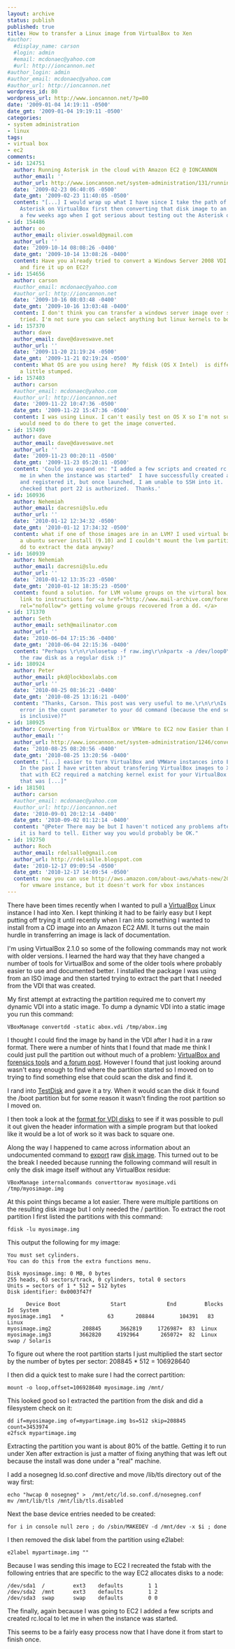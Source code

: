 ```yaml
---
layout: archive
status: publish
published: true
title: How to transfer a Linux image from VirtualBox to Xen
#author:
  #display_name: carson
  #login: admin
  #email: mcdonaec@yahoo.com
  #url: http://ioncannon.net
#author_login: admin
#author_email: mcdonaec@yahoo.com
#author_url: http://ioncannon.net
wordpress_id: 80
wordpress_url: http://www.ioncannon.net/?p=80
date: '2009-01-04 14:19:11 -0500'
date_gmt: '2009-01-04 19:19:11 -0500'
categories:
- system administration
- linux
tags:
- virtual box
- ec2
comments:
- id: 124751
  author: Running Asterisk in the cloud with Amazon EC2 @ IONCANNON
  author_email: ''
  author_url: http://www.ioncannon.net/system-administration/131/running-asterisk-in-the-cloud-with-amazon-ec2/
  date: '2009-02-23 06:40:05 -0500'
  date_gmt: '2009-02-23 11:40:05 -0500'
  content: "[...] I would wrap up what I have since I take the path of installing
    Asterisk on VirtualBox first then converting that disk image to an AMI as I outlined
    a few weeks ago when I got serious about testing out the Asterisk on EC2 [...]"
- id: 154486
  author: oo
  author_email: olivier.oswald@gmail.com
  author_url: ''
  date: '2009-10-14 08:08:26 -0400'
  date_gmt: '2009-10-14 13:08:26 -0400'
  content: Have you already tried to convert a Windows Server 2008 VDI into an AMI
    and fire it up on EC2?
- id: 154656
  author: carson
  #author_email: mcdonaec@yahoo.com
  #author_url: http://ioncannon.net
  date: '2009-10-16 08:03:48 -0400'
  date_gmt: '2009-10-16 13:03:48 -0400'
  content: I don't think you can transfer a windows server image over so I haven't
    tried. I'm not sure you can select anything but linux kernels to boot from.
- id: 157370
  author: dave
  author_email: dave@daveswave.net
  author_url: ''
  date: '2009-11-20 21:19:24 -0500'
  date_gmt: '2009-11-21 02:19:24 -0500'
  content: What OS are you using here?  My fdisk (OS X Intel)  is different and I'm
    a little stumped.
- id: 157403
  author: carson
  #author_email: mcdonaec@yahoo.com
  #author_url: http://ioncannon.net
  date: '2009-11-22 10:47:36 -0500'
  date_gmt: '2009-11-22 15:47:36 -0500'
  content: I was using Linux. I can't easily test on OS X so I'm not sure what you
    would need to do there to get the image converted.
- id: 157499
  author: dave
  author_email: dave@daveswave.net
  author_url: ''
  date: '2009-11-23 00:20:11 -0500'
  date_gmt: '2009-11-23 05:20:11 -0500'
  content: 'Could you expand on: "I added a few scripts and created rc.local to let
    me in when the instance was started"  I have successfully created a custom AMI
    and registered it, but once launched, I am unable to SSH into it.  Yes, I have
    checked that port 22 is authorized.  Thanks.'
- id: 160936
  author: Nehemiah
  author_email: dacresni@slu.edu
  author_url: ''
  date: '2010-01-12 12:34:32 -0500'
  date_gmt: '2010-01-12 17:34:32 -0500'
  content: what if one of those images are in an LVM? I used virtual box to setup
    a ubuntu server install (9.10) and I couldn't mount the lvm partition. can I use
    dd to extract the data anyway?
- id: 160939
  author: Nehemiah
  author_email: dacresni@slu.edu
  author_url: ''
  date: '2010-01-12 13:35:23 -0500'
  date_gmt: '2010-01-12 18:35:23 -0500'
  content: found a solution. for LVM volume groups on the virtural box, here is a
    link to instructions for <a href="http://www.mail-archive.com/forensics@securityfocus.com/msg00219.html"
    rel="nofollow"> getting volume groups recovered from a dd. </a>
- id: 171370
  author: Seth
  author_email: seth@mailinator.com
  author_url: ''
  date: '2010-06-04 17:15:36 -0400'
  date_gmt: '2010-06-04 22:15:36 -0400'
  content: "Perhaps \r\n\r\nlosetup -f raw.img\r\nkpartx -a /dev/loop0\r\n\r\npartprobe\r\nblkid\r\n\r\nTreat
    the raw disk as a regular disk :)"
- id: 180924
  author: Peter
  author_email: pkd@lockboxlabs.com
  author_url: ''
  date: '2010-08-25 08:16:21 -0400'
  date_gmt: '2010-08-25 13:16:21 -0400'
  content: "Thanks, Carson. This post was very useful to me.\r\n\r\nIs there a one-off
    error in the count parameter to your dd command (because the end sector number
    is inclusive)?"
- id: 180925
  author: Converting from VirtualBox or VMWare to EC2 now Easier than Ever
  author_email: ''
  author_url: http://www.ioncannon.net/system-administration/1246/converting-from-virtualbox-or-vmware-to-ec2-now-easier-than-ever/
  date: '2010-08-25 08:20:56 -0400'
  date_gmt: '2010-08-25 13:20:56 -0400'
  content: "[...] easier to turn VirtualBox and VMWare instances into EC2 instances.
    In the past I have written about transfering VirtualBox images to Xen but to do
    that with EC2 required a matching kernel exist for your VirtualBox installed OS
    that was [...]"
- id: 181501
  author: carson
  #author_email: mcdonaec@yahoo.com
  #author_url: http://ioncannon.net
  date: '2010-09-01 20:12:14 -0400'
  date_gmt: '2010-09-02 01:12:14 -0400'
  content: "@Peter There may be but I haven't noticed any problems after an fsck so
    it is hard to tell. Either way you would probably be OK."
- id: 192750
  author: Roch
  author_email: rdelsalle@gmail.com
  author_url: http://rdelsalle.blogspot.com
  date: '2010-12-17 09:09:54 -0500'
  date_gmt: '2010-12-17 14:09:54 -0500'
  content: now you can use http://aws.amazon.com/about-aws/whats-new/2010/12/15/announcing-vm-import/
    for vmware instance, but it doesn't work for vbox instances
---
```

There have been times recently when I wanted to pull a <a href="http://www.virtualbox.org/">VirtualBox</a> Linux instance I had into Xen. I kept thinking it had to be fairly easy but I kept putting off trying it until recently when I ran into something I wanted to install from a CD image into an Amazon EC2 AMI. It turns out the main hurdle in transferring an image is lack of documentation.


I'm using VirtualBox 2.1.0 so some of the following commands may not work with older versions. I learned the hard way that they have changed a number of tools for VirtualBox and some of the older tools where probably easier to use and documented better. I installed the package I was using from an ISO image and then started trying to extract the part that I needed from the VDI that was created.

My first attempt at extracting the partition required me to convert my dynamic VDI into a static image. To dump a dynamic VDI into a static image you run this command:

```
VBoxManage convertdd -static abox.vdi /tmp/abox.img
```
I thought I could find the image by hand in the VDI after I had it in a raw format. There were a number of hints that I found that made me think I could just pull the partition out without much of a problem: <a href="http://forensicir.blogspot.com/2008/01/virtualbox-and-forensics-tools.html">VirtualBox and forensics tools</a> and <a href="http://forums.virtualbox.org/viewtopic.php?t=52&start=0&postdays=0&postorder=asc&highlight=">a forum post</a>. However I found that just looking around wasn't easy enough to find where the partition started so I moved on to trying to find something else that could scan the disk and find it.

I rand into <a href="http://www.cgsecurity.org/wiki/TestDisk">TestDisk</a> and gave it a try. When it would scan the disk it found the /boot partition but for some reason it wasn't finding the root partition so I moved on.

I then took a look at the <a href="http://forums.virtualbox.org/viewtopic.php?t=8046">format for VDI disks</a> to see if it was possible to pull it out given the header information with a simple program but that looked like it would be a lot of work so it was back to square one.

Along the way I happened to came across information about an undocumented command to <a href="http://www.virtualbox.org/changeset/12775">export</a> raw <a href="http://techokarma.blogspot.com/2008/10/v2p-virtual-to-physical-for-virtualbox.html">disk image</a>. This turned out to be the break I needed because running the following command will result in only the disk image itself without any VirtualBox residue:

```
VBoxManage internalcommands converttoraw myosimage.vdi /tmp/myosimage.img
```
At this point things became a lot easier. There were multiple partitions on the resulting disk image but I only needed the / partition. To extract the root partition I first listed the partitions with this command:

```
fdisk -lu myosimage.img
``` 

This output the following for my image:

```
You must set cylinders.
You can do this from the extra functions menu.

Disk myosimage.img: 0 MB, 0 bytes
255 heads, 63 sectors/track, 0 cylinders, total 0 sectors
Units = sectors of 1 * 512 = 512 bytes
Disk identifier: 0x0003f47f

      Device Boot                Start             End         Blocks    Id  System
myosimage.img1   *              63       208844        104391   83  Linux
myosimage.img2          208845      3662819     1726987+  83  Linux
myosimage.img3         3662820     4192964       265072+  82  Linux swap / Solaris
```
To figure out where the root partition starts I just multiplied the start sector by the number of bytes per sector:  208845 * 512 = 106928640

I then did a quick test to make sure I had the correct partition:

```
mount -o loop,offset=106928640 myosimage.img /mnt/
```
This looked good so I extracted the partition from the disk and did a filesystem check on it:

```
dd if=myosimage.img of=mypartimage.img bs=512 skip=208845 count=3453974
e2fsck mypartimage.img
```
Extracting the partition you want is about 80% of the battle. Getting it to run under Xen after extraction is just a matter of fixing anything that was left out because the install was done under a "real" machine. 

I add a nosegneg ld.so.conf directive and move /lib/tls directory out of the way first:

```
echo "hwcap 0 nosegneg" >  /mnt/etc/ld.so.conf.d/nosegneg.conf
mv /mnt/lib/tls /mnt/lib/tls.disabled
```
Next the base device entries needed to be created:

```
for i in console null zero ; do /sbin/MAKEDEV -d /mnt/dev -x $i ; done
```
I then removed the disk label from the partition using e2label:

```
e2label mypartimage.img ""
```
Because I was sending this image to EC2 I recreated the fstab with the following entries that are specific to the way EC2 allocates disks to a node:

```
/dev/sda1  /         ext3    defaults        1 1
/dev/sda2  /mnt      ext3    defaults        1 2
/dev/sda3  swap      swap    defaults        0 0
```
The finally, again because I was going to EC2 I added a few scripts and created rc.local to let me in when the instance was started. 

This seems to be a fairly easy process now that I have done it from start to finish once.

